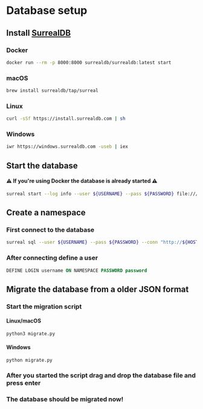 # Database setup
## Install [SurrealDB](https://surrealdb.com/)
### Docker
```sh
docker run --rm -p 8000:8000 surrealdb/surrealdb:latest start
```
### macOS
```sh
brew install surrealdb/tap/surreal
```
### Linux
```sh
curl -sSf https://install.surrealdb.com | sh
```
### Windows
```bash
iwr https://windows.surrealdb.com -useb | iex
```
## Start the database
#### ⚠️ If you're using Docker the database is already started ⚠️ 
```sh
surreal start --log info --user ${USERNAME} --pass ${PASSWORD} file:///C:\\your\\folder\\database.db
```
## Create a namespace
### First connect to the database
```sh
surreal sql --user ${USERNAME} --pass ${PASSWORD} --conn "http://${HOST}:${PORT}" --ns ${NAMESPACE}
```
### After connecting define a user
```sql
DEFINE LOGIN username ON NAMESPACE PASSWORD password
```

## Migrate the database from a older JSON format
### Start the migration script
#### Linux/macOS
```sh
python3 migrate.py
```
#### Windows
```pwsh
python migrate.py
```
### After you started the script drag and drop the database file and press enter
### The database should be migrated now!
